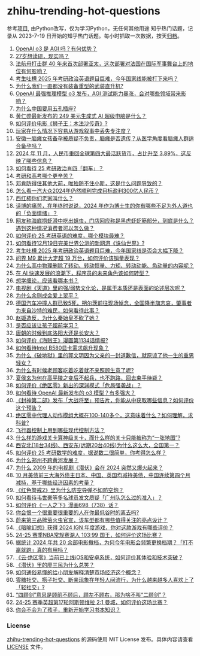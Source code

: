 # zhihu-trending-hot-questions
参考[项目](https://github.com/justjavac/zhihu-trending-hot-questions), 由Python改写，仅为学习Python，无任何其他用途
知乎热门话题，记录从 2023-7-19
日开始的知乎热门话题。每小时抓取一次数据，按天[归档](./data)。
<!-- BEGIN -->
<!-- 最后更新时间 2024-12-22 04:25:20.296050 -->
1. [OpenAI o3 是 AGI 吗？有何优势？](https://www.zhihu.com/question/7452514844)
1. [27岁想读研，现实吗？](https://www.zhihu.com/question/4083011279)
1. [法航母打击群 40 年来首次部署亚太，这次部署对法国在国际军事舞台上的地位有何影响？](https://www.zhihu.com/question/7298000467)
1. [考生吐槽 2025 年考研政治英语题目巨难，今年国家线能被打下来吗？](https://www.zhihu.com/question/7469571279)
1. [为什么我们一直都没有装备重型的武装直升机?](https://www.zhihu.com/question/6951946075)
1. [OpenAI 最强推理模型 o3 发布，AGI 测试能力暴涨，会对哪些领域带来影响？](https://www.zhihu.com/question/7438123729)
1. [为什么中国要用五孔插座?](https://www.zhihu.com/question/333776081)
1. [黄仁勋最新发布的 249 美元生成式 AI 超级电脑是什么？](https://www.zhihu.com/question/7214467202)
1. [如何评价电影《狮子王：木法沙传奇》?](https://www.zhihu.com/question/659869425)
1. [玩家在什么情况下容易从游戏叙事中丢失专注度？](https://www.zhihu.com/question/4853185099)
1. [安徽一脑瘫女孩备孕被质疑不负责，脑瘫是否遗传？从医学角度看脑瘫人群适合备孕吗？](https://www.zhihu.com/question/7257843769)
1. [2024 年 11 月，人民币重回全球第四大最活跃货币，占比升至 3.89%，这反映了哪些信息？](https://www.zhihu.com/question/7298082565)
1. [如何看待 25 考研政治肖四「翻车」？](https://www.zhihu.com/question/7292229806)
1. [考研和高考哪个更辛苦？](https://www.zhihu.com/question/7355030805)
1. [邓肯防得住其他大前，唯独防不住小斯，这是什么问题导致的？](https://www.zhihu.com/question/346968043)
1. [怎么看一汽大众2024年仍然顺利完成目标盈利300亿人民币？](https://www.zhihu.com/question/6012871022)
1. [西红柿你们老家叫什么？](https://www.zhihu.com/question/6576549413)
1. [读博的痛苦，在年终时说说，2024 年作为博士生的你有哪些不足为外人道也的「负面情绪」？](https://www.zhihu.com/question/6638522989)
1. [网友称海底捞虾滑中吃出蛆虫，门店回应称是黑虎虾虾筋部分，到底是什么？遇到这种情况消费者可以怎么做？](https://www.zhihu.com/question/7440239116)
1. [如何评价 25 考研英语的难度，哪个模块最难？](https://www.zhihu.com/question/7292205563)
1. [如何看待12月19日完美世界公测的新网游《诛仙世界》?](https://www.zhihu.com/question/7263103977)
1. [考生吐槽 2025 年考研政治英语题目巨难，今年国家线是否会大幅下降？](https://www.zhihu.com/question/7469571279)
1. [问界 M9 累计大定超 19 万台，如何评价该销量表现？](https://www.zhihu.com/question/7299744989)
1. [为什么高中物理删除了转动、转动惯量、力矩、转动动能、角动量的内容呢？](https://www.zhihu.com/question/607846306)
1. [在 AI 快速发展的浪潮下，程序员的未来角色该如何转型？](https://www.zhihu.com/question/7259801535)
1. [想学缠论，应该看哪本书？](https://www.zhihu.com/question/386727740)
1. [电视剧《天道》里的强/弱势文化论，是属于本质还是表面的论述层次呢？](https://www.zhihu.com/question/418694324)
1. [为什么余则成会爱上翠平？](https://www.zhihu.com/question/35660830)
1. [德国汽车冲撞人群已致5死，朔尔茨前往现场悼念，全国降半旗志哀，肇事者为来自沙特的难民，如何看待此事？](https://www.zhihu.com/question/7443194632)
1. [赵姬造反，为什么秦始皇不砍了她？](https://www.zhihu.com/question/640452537)
1. [是否应该让孩子超前学习？](https://www.zhihu.com/question/410326125)
1. [唐朝的时候到底洛阳大还是长安大？](https://www.zhihu.com/question/30655465)
1. [如何评价《海贼王》漫画第1134话情报?](https://www.zhihu.com/question/7139689843)
1. [如何看待Intel B580显卡需求飙升现象？](https://www.zhihu.com/question/7291601713)
1. [为什么《破地狱》里的郭文玥因为父亲的一封道歉信，就原谅了他一生的重男轻女？](https://www.zhihu.com/question/6610762014)
1. [为什么有时候老顾客吃着吃着就不来照顾生意了呢?](https://www.zhihu.com/question/655569656)
1. [夏侯玄为何在高平陵之变后不起兵，也不跑路，回去束手待毙？](https://www.zhihu.com/question/7270912487)
1. [如何评价《绝区零》新出的深渊模式「危局强袭战」？](https://www.zhihu.com/question/7418598811)
1. [如何看待 OpenAI 最新发布的 o3 模型？有多强大？](https://www.zhihu.com/question/7416922570)
1. [《封神第二部》发布「大战将至」预告片，你能从中获取哪些信息？如何评价这个预告？](https://www.zhihu.com/question/7171964522)
1. [绝区零中代理人动作模组大概在100-140多个，这意味着什么？如何理解，求科普?](https://www.zhihu.com/question/7089189160)
1. [飞行器控制上用到哪些现代控制方法？](https://www.zhihu.com/question/27362786)
1. [什么样的游戏关卡算神级关卡，而什么样的关卡只能被称为“一张地图”?](https://www.zhihu.com/question/4853321970)
1. [西安北(18台34线)、西安东(远期20台40线)为什么这么大，全国第一？](https://www.zhihu.com/question/658635314)
1. [如何评价 25 考研数学的难度，据说数二很简单，你考得怎么样？](https://www.zhihu.com/question/7292252496)
1. [为什么郑州不跨黄河发展？](https://www.zhihu.com/question/49890632)
1. [为什么 2009 年的电视剧《潜伏》会在 2024 突然又爆火起来？](https://www.zhihu.com/question/7134751776)
1. [10 月美债前三大海外债主日本、中国、英国均减持美债，中国连续第四个月减持，基于哪些经济因素的考量？](https://www.zhihu.com/question/7350148106)
1. [《红色警戒2》里为什么防空导弹不如防空炮？](https://www.zhihu.com/question/7301090743)
1. [如何看待韦世豪等多名球员发文质疑「广州队怎么过的准入」？](https://www.zhihu.com/question/7394743023)
1. [如何评价《一人之下》漫画698（738）话？](https://www.zhihu.com/question/7320722415)
1. [你会恨一个很重要很重要的人在你最低谷时的离去吗?](https://www.zhihu.com/question/6792457313)
1. [蔚来第三品牌萤火虫官宣，该车型都有哪些值得关注的亮点设计？](https://www.zhihu.com/question/7275229881)
1. [《暗喻幻想》获得 2024 IGN 年度游戏，你对这款游戏有哪些评价？](https://www.zhihu.com/question/7412405438)
1. [24-25 赛季NBA常规赛湖人 103:99 国王，如何评价这场比赛？](https://www.zhihu.com/question/7518306383)
1. [据统计 2024 年共 20 余部电影撤档，为何今年电影会频繁更换档期？「打不赢就跑」真的有用吗？](https://www.zhihu.com/question/7283111174)
1. [《云·绝区零》当前已上线iOS和安卓系统，如何评价其体验和技术突破？](https://www.zhihu.com/question/7361741895)
1. [《潜伏》里的廖三民为什么总笑？](https://www.zhihu.com/question/332334372)
1. [如何通俗易懂的给小朋友解释清楚市场经济这个概念？](https://www.zhihu.com/question/7039149961)
1. [零糖社交、搭子社交、断亲现象在年轻人间流行，为什么越来越多人喜欢上了「轻社交」?](https://www.zhihu.com/question/6989193579)
1. [“四顾剑”意思是顾前不顾后，顾左不顾右，那为啥不叫“二顾剑”？](https://www.zhihu.com/question/3132981321)
1. [24-25 赛季英超第17轮阿斯顿维拉 2:1 曼城，如何评价这场比赛？](https://www.zhihu.com/question/7480496605)
1. [你会不会为了孩子，重新开始学习书本知识？](https://www.zhihu.com/question/7403449973)
<!-- END -->
### License
[zhihu-trending-hot-questions](https://github.com/yaogengzhu/zhihu-trending-hot-questions)
的源码使用 MIT License 发布。具体内容请查看 [LICENSE](./LICENSE) 文件。
